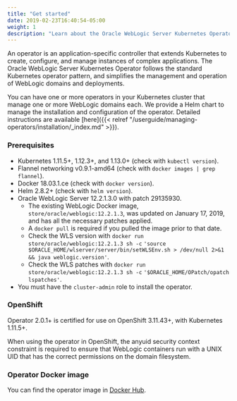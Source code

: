 ```yaml
---
title: "Get started"
date: 2019-02-23T16:40:54-05:00
weight: 1
description: "Learn about the Oracle WebLogic Server Kubernetes Operator, how it works and how to use it to manage WebLogic domains."
---
```


An operator is an application-specific controller that extends Kubernetes to create, configure, and manage instances
of complex applications. The Oracle WebLogic Server Kubernetes Operator follows the standard Kubernetes operator pattern, and
simplifies the management and operation of WebLogic domains and deployments.

You can have one or more operators in your Kubernetes cluster that manage one or more WebLogic domains each.
We provide a Helm chart to manage the installation and configuration of the operator.
Detailed instructions are available [here]({{< relref "/userguide/managing-operators/installation/_index.md" >}}).


### Prerequisites

* Kubernetes 1.11.5+, 1.12.3+, and 1.13.0+  (check with `kubectl version`).
* Flannel networking v0.9.1-amd64 (check with `docker images | grep flannel`).
* Docker 18.03.1.ce (check with `docker version`).
* Helm 2.8.2+ (check with `helm version`).
* Oracle WebLogic Server 12.2.1.3.0 with patch 29135930.
   * The existing WebLogic Docker image, `store/oracle/weblogic:12.2.1.3`, was updated on January 17, 2019, and has all the necessary patches applied.
   * A `docker pull` is required if you pulled the image prior to that date.
   * Check the WLS version with `docker run store/oracle/weblogic:12.2.1.3 sh -c` `'source $ORACLE_HOME/wlserver/server/bin/setWLSEnv.sh > /dev/null 2>&1 && java weblogic.version'`.
   * Check the WLS patches with `docker run store/oracle/weblogic:12.2.1.3 sh -c` `'$ORACLE_HOME/OPatch/opatch lspatches'`.
* You must have the `cluster-admin` role to install the operator.

### OpenShift

Operator 2.0.1+ is certified for use on OpenShift 3.11.43+, with Kubernetes 1.11.5+.

When using the operator in OpenShift, the anyuid security context constraint is required to ensure that WebLogic containers run with a UNIX UID that has the correct permissions on the domain filesystem.

### Operator Docker image

You can find the operator image in
[Docker Hub](https://hub.docker.com/r/oracle/weblogic-kubernetes-operator/).
